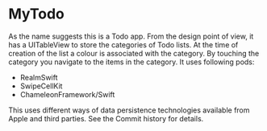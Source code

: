 # MyTodo

As the name suggests this is a Todo app.
From the design point of view, it has a UITableView to store the categories of Todo lists. At the time of creation of the list a colour is associated with the category.
By touching the category you navigate to the items in the category.
It uses following pods:
* RealmSwift
* SwipeCellKit
* ChameleonFramework/Swift

This uses different ways of data persistence technologies available from Apple and third parties. See the Commit history for details.
